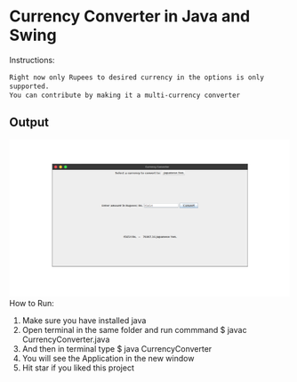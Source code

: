 # Currency Converter in Java and Swing

Instructions:

    Right now only Rupees to desired currency in the options is only supported.
    You can contribute by making it a multi-currency converter

## Output

![Output of program](https://github.com/alim-ansari/currency-converter/blob/main/currency-converter-output.png)
How to Run:

1.  Make sure you have installed java
2.  Open terminal in the same folder and run commmand \$ javac CurrencyConverter.java
3.  And then in terminal type \$ java CurrencyConverter
4.  You will see the Application in the new window
5.  Hit star if you liked this project
